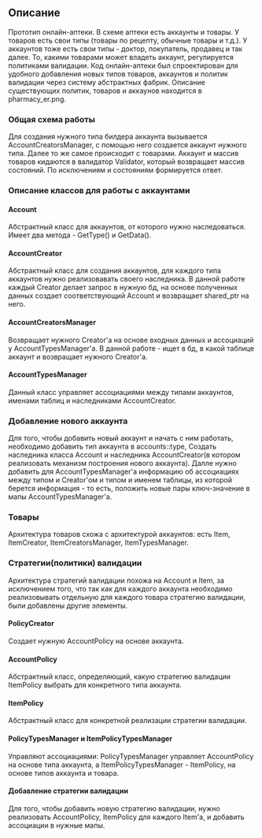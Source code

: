 ## Описание
Прототип онлайн-аптеки. В схеме аптеки есть аккаунты и товары. У товаров есть свои типы (товары по рецепту, обычные товары и т.д.). У аккаунтов тоже есть свои типы - доктор, покупатель, продавец и так далее. То, какими товарами может владеть аккаунт, регулируется политиками валидации. Код онлайн-аптеки был спроектирован для удобного добавления новых типов товаров, аккаунтов и политик валидации через систему абстрактных фабрик. Описание существующих политик, товаров и аккаунов находится в pharmacy_er.png.

### Общая схема работы 
Для создания нужного типа билдера аккаунта вызывается AccountCreatorsManager, с помощью него создается аккаунт нужного типа. Далее то же самое происходит с товарами. Аккаунт и массив товаров кидаются в валидатор Validator, который возвращает массив состояний. По исключениям и состояниям формируется ответ.

### Описание классов для работы с аккаунтами
#### Account
Абстрактный класс для аккаунтов, от которого нужно наследоваться. Имеет два метода - GetType() и GetData().
#### AccountCreator
Абстрактный класс для создания аккаунтов, для каждого типа аккаунтов нужно реализовавать своего наследника. В данной работе каждый Creator делает запрос в нужную бд, на основе полученных данных создает соответствующий Account и возвращает shared_ptr на него. 
#### AccountCreatorsManager
Возвращает нужного Creator'a на основе входных данных и ассоциаций у AccountTypesManager'a. В данной работе - ищет в бд, в какой таблице аккаунт и возвращает нужного Creator'a.
#### AccountTypesManager
Данный класс управляет ассоциациями между типами аккаунтов, именами таблиц и наследниками AccountCreator.

### Добавление нового аккаунта
Для того, чтобы добавить новый аккаунт и начать с ним работать, необходимо добавить тип аккаунта в accounts::type, Создать наследника класса Account и наследника AccountCreator(в котором реализовать механизм построения нового аккаунта). Далле нужно добавить для AccountTypesManager'a информацию об ассоциациях между типом и Creator'ом и типом и именем таблицы, из которой берется информация - то есть, положить новые пары ключ-значение в мапы AccountTypesManager'a.

### Товары
Архитектура товаров схожа с архитектурой аккаунтов: есть Item, ItemCreator, ItemCreatorsManager, ItemTypesManager.

### Стратегии(политики) валидации
Архитектура стратегий валидации похожа на Account и Item, за исключением того, что так как для каждого аккаунта необходимо реализовывать отдельную для каждого товара стратегию валидации, были добавлены другие элементы.

#### PolicyCreator
Создает нужную AccountPolicy на основе аккаунта.

#### AccountPolicy
Абстрактный класс, определяющий, какую стратегию валидации ItemPolicy выбрать для конкретного типа аккаунта. 

#### ItemPolicy
Абстрактный класс для конкретной реализации стратегии валидации.

#### PolicyTypesManager и ItemPolicyTypesManager
Управляют ассоциациями: PolicyTypesManager управляет AccountPolicy на основе типа аккаунта, а ItemPolicyTypesManager - ItemPolicy, на основе типов аккаунта и товара.

#### Добавление стратегии валидации
Для того, чтобы добавить новую стратегию валидации, нужно реализовать AccountPolicy, ItemPolicy для каждого Item'a, и добавить ассоциации в нужные мапы.
